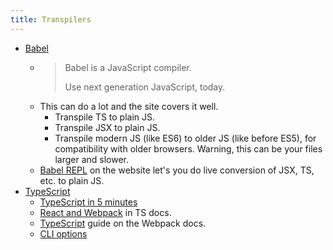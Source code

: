 ```yaml
---
title: Transpilers
---
```


- [Babel](https://babeljs.io/)
    - > Babel is a JavaScript compiler.
      > 
      > Use next generation JavaScript, today.
    - This can do a lot and the site covers it well.
        - Transpile TS to plain JS.
        - Transpile JSX to plain JS.
        - Transpile modern JS (like ES6) to older JS (like before ES5), for compatibility with older browsers. Warning, this can be your files larger and slower.
    - [Babel REPL](https://babeljs.io/repl/) on the website let's you do live conversion of JSX, TS, etc. to plain JS.
- [TypeScript](http://www.typescriptlang.org/)
    - [TypeScript in 5 minutes](https://www.typescriptlang.org/docs/handbook/typescript-in-5-minutes.html)
    - [React and Webpack](https://www.typescriptlang.org/docs/handbook/react-&-webpack.html) in TS docs.
    - [TypeScript](https://webpack.js.org/guides/typescript/) guide on the Webpack docs.
    - [CLI options](https://www.typescriptlang.org/docs/handbook/compiler-options.html)
